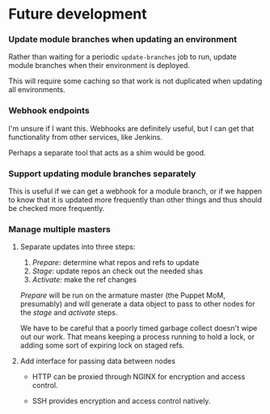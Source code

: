 # Future development

### Update module branches when updating an environment

Rather than waiting for a periodic `update-branches` job to run, update module
branches when their environment is deployed.

This will require some caching so that work is not duplicated when updating all
environments.

### Webhook endpoints

I'm unsure if I want this. Webhooks are definitely useful, but I can get that
functionality from other services, like Jenkins.

Perhaps a separate tool that acts as a shim would be good.

### Support updating module branches separately

This is useful if we can get a webhook for a module branch, or if we happen
to know that it is updated more frequently than other things and thus should
be checked more frequently.

### Manage multiple masters

1. Separate updates into three steps:

   1. _Prepare_: determine what repos and refs to update
   2. _Stage_: update repos an check out the needed shas
   3. _Activate_: make the ref changes

   _Prepare_ will be run on the armature master (the Puppet MoM, presumably)
   and will generate a data object to pass to other nodes for the _stage_ and
   _activate_ steps.

   We have to be careful that a poorly timed garbage collect doesn't wipe out
   our work. That means keeping a process running to hold a lock, or adding some
   sort of expiring lock on staged refs.

2. Add interface for passing data between nodes

   * HTTP can be proxied through NGINX for encryption and access control.

   * SSH provides encryption and access control natively.
